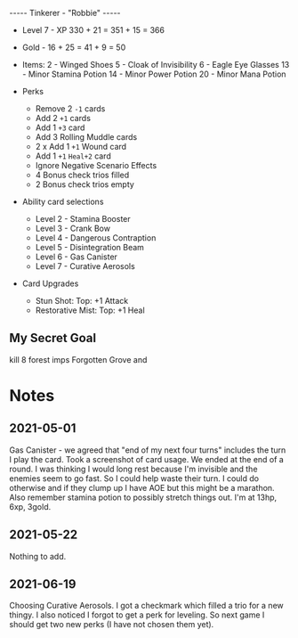 ----- Tinkerer - "Robbie" -----
- Level 7 - XP 330 + 21 = 351 + 15 = 366
- Gold - 16 + 25 = 41 + 9 = 50
- Items:
	2 - Winged Shoes
	5 - Cloak of Invisibility
	6 - Eagle Eye Glasses
	13 - Minor Stamina Potion
	14 - Minor Power Potion
	20 - Minor Mana Potion
 
- Perks
 	- Remove 2 `-1` cards
 	- Add 2 `+1` cards
 	- Add 1 `+3` card
 	- Add 3 Rolling Muddle cards
 	- 2 x Add 1 `+1` Wound card
 	- Add 1 `+1` `Heal+2` card
 	- Ignore Negative Scenario Effects
 	- 4 Bonus check trios filled
 	- 2 Bonus check trios empty
 	<!-- - 1 Bonus check trio at 2/3 full -->

- Ability card selections
	- Level 2 - Stamina Booster
	- Level 3 - Crank Bow
	- Level 4 - Dangerous Contraption
	- Level 5 - Disintegration Beam 
	- Level 6 - Gas Canister
	- Level 7 - Curative Aerosols

- Card Upgrades
    - Stun Shot:
		Top: +1 Attack
	- Restorative Mist:
		Top: +1 Heal
	
My Secret Goal
--------------
kill 8 forest imps Forgotten Grove and 


Notes
=====

2021-05-01
----------
Gas Canister - we agreed that "end of my next four turns" includes the turn I play the card.
Took a screenshot of card usage.
We ended at the end of a round. I was thinking I would long rest because I'm invisible and the enemies seem to go fast. So I could help waste their turn. I could do otherwise and if they clump up I have AOE but this might be a marathon. Also remember stamina potion to possibly stretch things out.
I'm at 13hp, 6xp, 3gold.

2021-05-22
----------
Nothing to add.

2021-06-19
----------
Choosing Curative Aerosols.
I got a checkmark which filled a trio for a new thingy.
I also noticed I forgot to get a perk for leveling. So next game I should get 
two new perks (I have not chosen them yet).